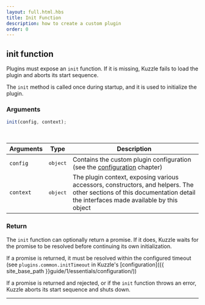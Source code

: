 ```yaml
---
layout: full.html.hbs
title: Init Function
description: how to create a custom plugin
order: 0
---
```


## init function

Plugins must expose an `init` function. If it is missing, Kuzzle fails to load the plugin and aborts its start sequence.

The `init` method is called once during startup, and it is used to initialize the plugin.

### Arguments

```js
init(config, context);
```

<br/>

| Arguments | Type              | Description                                                                                                                                                             |
| --------- | ----------------- | ----------------------------------------------------------------------------------------------------------------------------------------------------------------------- |
| `config`  | <pre>object</pre> | Contains the custom plugin configuration (see the [configuration](#configuration-default) chapter)                                                                      |
| `context` | <pre>object</pre> | The plugin context, exposing various accessors, constructors, and helpers. The other sections of this documentation detail the interfaces made available by this object |

### Return

The `init` function can optionally return a promise. If it does, Kuzzle waits for the promise to be resolved before continuing its own initialization.

If a promise is returned, it must be resolved within the configured timeout (see `plugins.common.initTimeout` in Kuzzle's [configuration]({{ site_base_path }}guide/1/essentials/configuration/))

If a promise is returned and rejected, or if the `init` function throws an error, Kuzzle aborts its start sequence and shuts down.

---
